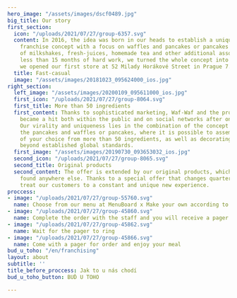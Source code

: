 ```yaml
---
hero_image: "/assets/images/dscf0489.jpg"
big_title: Our story
first_section:
  icon: "/uploads/2021/07/27/group-6357.svg"
  content: In 2016, the idea was born in our heads to establish a unique fast-casual
    franchise concept with a focus on waffles and pancakes or pancakes with an extension
    of milkshakes, fresh-juices, homemade tea and other additional assortment. After
    less than 15 months of hard work, we turned the whole concept into reality when
    we opened our first store at 52 Milady Horákové Street in Prague 7.
  title: Fast-casual
  image: "/assets/images/20181023_095624000_ios.jpg"
right_section:
  left_image: "/assets/images/20200109_095611000_ios.jpg"
  first_icon: "/uploads/2021/07/27/group-8064.svg"
  first_title: More than 50 ingredients
  first_content: Thanks to sophisticated marketing, Waf-Waf and the products themselves
    became a hit both within the public and on social networks after only a few days.
    Our virality and uniqueness lies in the combination of the concept of choosing
    the pancakes and waffles or pancakes, where it is possible to assemble these things
    of your choice from more than 50 ingredients, as well as decorating that goes
    beyond established global standards.
  first_image: "/assets/images/20190730_093653032_ios.jpg"
  second_icon: "/uploads/2021/07/27/group-8065.svg"
  second_title: Original products
  second_content: The offer is extended by our original products, which cannot be
    found anywhere else. Thanks to a special offer that changes quarterly, we can
    treat our customers to a constant and unique new experience.
proccess:
- image: "/uploads/2021/07/27/group-55760.svg"
  name: Choose from our menu at MenuBoard x Make your own according to the flyer
- image: "/uploads/2021/07/27/group-45860.svg"
  name: Complete the order with the staff and you will receive a pager
- image: "/uploads/2021/07/27/group-45862.svg"
  name: Wait for the pager to ring
- image: "/uploads/2021/07/27/group-45866.svg"
  name: Come with a pager for order and enjoy your meal
bud_u_toho: "/en/franchising"
layout: about
subtitle: ''
title_before_proccess: Jak to u nás chodí
bud_u_toho_button: BUĎ U TOHO

---
```

